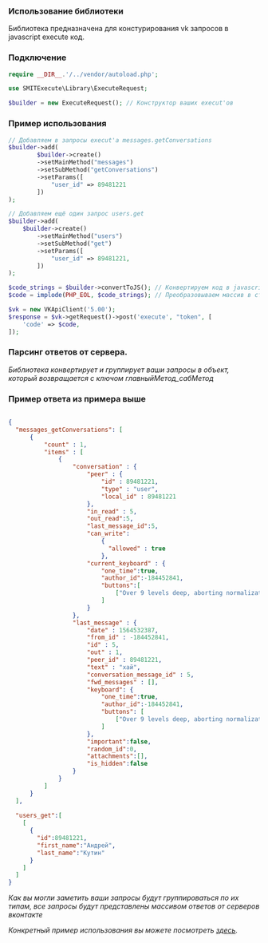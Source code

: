 ### Использование библиотеки

Библиотека предназначена для констурирования vk запросов в javascript execute код.

### Подключение

```php
require __DIR__.'/../vendor/autoload.php';

use SMITExecute\Library\ExecuteRequest;

$builder = new ExecuteRequest(); // Конструктор ваших execut'ов
```

### Пример использования

```php
// Добавляем в запросы execut'a messages.getConversations
$builder->add(
        $builder->create()
        ->setMainMethod("messages")
        ->setSubMethod("getConversations")
        ->setParams([
            "user_id" => 89481221
        ])
);

// Добавляем ещё один запрос users.get
$builder->add(
    $builder->create()
        ->setMainMethod("users")
        ->setSubMethod("get")
        ->setParams([
            "user_id" => 89481221,
        ])
);

$code_strings = $builder->convertToJS(); // Конвертируем код в javascript (Возвращает массив строк javascript'a)
$code = implode(PHP_EOL, $code_strings); // Преобразовываем массив в строки.

$vk = new VKApiClient('5.00');
$response = $vk->getRequest()->post('execute', "token", [
    'code' => $code,
]);
```

### Парсинг ответов от сервера.

_Библиотека конвертирует и группирует ваши запросы в объект, который возвращается с ключом *главныйМетод_сабМетод*_

### Пример ответа из примера выше

```json

{
  "messages_getConversations": [
      {
          "count" : 1,
          "items" : [
              {
                  "conversation" : {
                      "peer" : {
                          "id" : 89481221,
                          "type" : "user",
                          "local_id" : 89481221
                      },
                      "in_read" : 5,
                      "out_read":5,
                      "last_message_id":5,
                      "can_write":
                          {
                            "allowed" : true
                          },
                      "current_keyboard" : {
                          "one_time":true,
                          "author_id":-184452841,
                          "buttons":[
                              ["Over 9 levels deep, aborting normalization"]
                          ]
                      }
                  },
                  "last_message" : {
                      "date" : 1564532387,
                      "from_id" : -184452841,
                      "id" : 5,
                      "out" : 1,
                      "peer_id" : 89481221,
                      "text" : "хай",
                      "conversation_message_id" : 5,
                      "fwd_messages" : [],
                      "keyboard": {
                          "one_time":true,
                          "author_id":-184452841,
                          "buttons": [
                              ["Over 9 levels deep, aborting normalization"]
                          ]
                      },
                      "important":false,
                      "random_id":0,
                      "attachments":[],
                      "is_hidden":false
                  }
              }
          ]
      }
  ],
                            
  "users_get":[
    [
      {
        "id":89481221,
        "first_name":"Андрей",
        "last_name":"Кутин"
      }
    ]
  ]
}

```

_Как вы могли заметить ваши запросы будут группироваться по их типам, все запросы будут представлены массивом ответов от серверов вконтакте_

_Конкретный пример использования вы можете посмотреть [здесь](https://github.com/n0tm/VkExecuteBuilder/tree/master/examples)._

